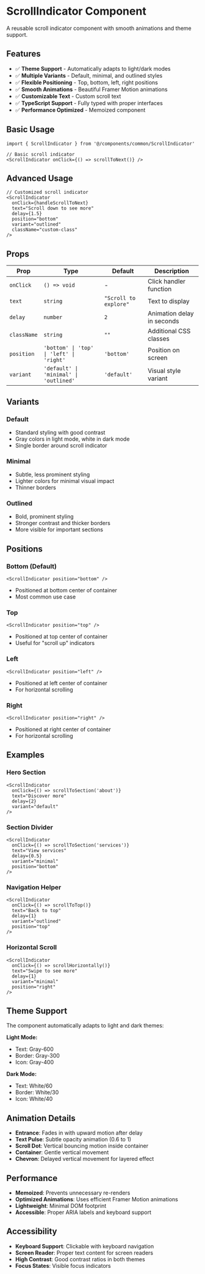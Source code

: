 # ScrollIndicator Component

A reusable scroll indicator component with smooth animations and theme support.

## Features

- ✅ **Theme Support** - Automatically adapts to light/dark modes
- ✅ **Multiple Variants** - Default, minimal, and outlined styles
- ✅ **Flexible Positioning** - Top, bottom, left, right positions
- ✅ **Smooth Animations** - Beautiful Framer Motion animations
- ✅ **Customizable Text** - Custom scroll text
- ✅ **TypeScript Support** - Fully typed with proper interfaces
- ✅ **Performance Optimized** - Memoized component

## Basic Usage

```tsx
import { ScrollIndicator } from '@/components/common/ScrollIndicator'

// Basic scroll indicator
<ScrollIndicator onClick={() => scrollToNext()} />
```

## Advanced Usage

```tsx
// Customized scroll indicator
<ScrollIndicator 
  onClick={handleScrollToNext}
  text="Scroll down to see more"
  delay={1.5}
  position="bottom"
  variant="outlined"
  className="custom-class"
/>
```

## Props

| Prop | Type | Default | Description |
|------|------|---------|-------------|
| `onClick` | `() => void` | - | Click handler function |
| `text` | `string` | `"Scroll to explore"` | Text to display |
| `delay` | `number` | `2` | Animation delay in seconds |
| `className` | `string` | `""` | Additional CSS classes |
| `position` | `'bottom' \| 'top' \| 'left' \| 'right'` | `'bottom'` | Position on screen |
| `variant` | `'default' \| 'minimal' \| 'outlined'` | `'default'` | Visual style variant |

## Variants

### Default
- Standard styling with good contrast
- Gray colors in light mode, white in dark mode
- Single border around scroll indicator

### Minimal
- Subtle, less prominent styling
- Lighter colors for minimal visual impact
- Thinner borders

### Outlined
- Bold, prominent styling
- Stronger contrast and thicker borders
- More visible for important sections

## Positions

### Bottom (Default)
```tsx
<ScrollIndicator position="bottom" />
```
- Positioned at bottom center of container
- Most common use case

### Top
```tsx
<ScrollIndicator position="top" />
```
- Positioned at top center of container
- Useful for "scroll up" indicators

### Left
```tsx
<ScrollIndicator position="left" />
```
- Positioned at left center of container
- For horizontal scrolling

### Right
```tsx
<ScrollIndicator position="right" />
```
- Positioned at right center of container
- For horizontal scrolling

## Examples

### Hero Section
```tsx
<ScrollIndicator 
  onClick={() => scrollToSection('about')}
  text="Discover more"
  delay={2}
  variant="default"
/>
```

### Section Divider
```tsx
<ScrollIndicator 
  onClick={() => scrollToSection('services')}
  text="View services"
  delay={0.5}
  variant="minimal"
  position="bottom"
/>
```

### Navigation Helper
```tsx
<ScrollIndicator 
  onClick={() => scrollToTop()}
  text="Back to top"
  delay={1}
  variant="outlined"
  position="top"
/>
```

### Horizontal Scroll
```tsx
<ScrollIndicator 
  onClick={() => scrollHorizontally()}
  text="Swipe to see more"
  delay={1}
  variant="minimal"
  position="right"
/>
```

## Theme Support

The component automatically adapts to light and dark themes:

**Light Mode:**
- Text: Gray-600
- Border: Gray-300
- Icon: Gray-400

**Dark Mode:**
- Text: White/60
- Border: White/30
- Icon: White/40

## Animation Details

- **Entrance**: Fades in with upward motion after delay
- **Text Pulse**: Subtle opacity animation (0.6 to 1)
- **Scroll Dot**: Vertical bouncing motion inside container
- **Container**: Gentle vertical movement
- **Chevron**: Delayed vertical movement for layered effect

## Performance

- **Memoized**: Prevents unnecessary re-renders
- **Optimized Animations**: Uses efficient Framer Motion animations
- **Lightweight**: Minimal DOM footprint
- **Accessible**: Proper ARIA labels and keyboard support

## Accessibility

- **Keyboard Support**: Clickable with keyboard navigation
- **Screen Reader**: Proper text content for screen readers
- **High Contrast**: Good contrast ratios in both themes
- **Focus States**: Visible focus indicators
